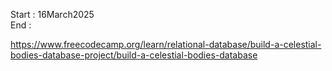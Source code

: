 Start : 16March2025 </br>
End : </br>

https://www.freecodecamp.org/learn/relational-database/build-a-celestial-bodies-database-project/build-a-celestial-bodies-database
